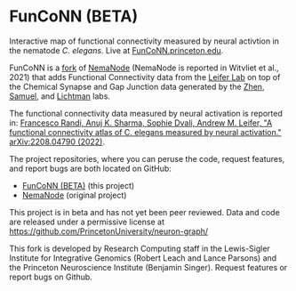 # FunCoNN (BETA)

Interactive map of functional connectivity measured by neural activtion in the nematode _C. elegans_. Live at [FunCoNN.princeton.edu](https://funconn.princeton.edu/).

FunCoNN is a [fork](https://github.com/zhenlab-ltri/NemaNode) of [NemaNode](https://nemanode.org/) (NemaNode is reported in Witvliet et al., 2021) that adds Functional Connectivity data from the [Leifer Lab](http://leiferlab.princeton.edu) on top of the Chemical Synapse and Gap Junction data generated by the [Zhen](https://www.zhenlab.com), [Samuel](https://scholar.harvard.edu/aravisamuel), and [Lichtman](https://lichtmanlab.fas.harvard.edu) labs.

The functional connectivity data measured by neural activation is reported in: [Francesco Randi, Anuj K. Sharma, Sophie Dvali, Andrew M. Leifer, "A functional connectivity atlas of C. elegans measured by neural activation." arXiv:2208.04790 (2022)](https://doi.org/10.48550/arXiv.2208.04790).

The project repositories, where you can peruse the code, request features, and report bugs are both located on GitHub:
- [FunCoNN (BETA)](https://github.com/PrincetonUniversity/neuron-graph) (this project)
- [NemaNode](https://github.com/zhenlab-ltri/NemaNode) (original project)

This project is in beta and has not yet been peer reviewed. Data and code are released under a permissive license at https://github.com/PrincetonUniversity/neuron-graph/

This fork is developed by Research Computing staff in the Lewis-Sigler Institute for Integrative Genomics (Robert Leach and Lance Parsons) and the Princeton Neuroscience Institute (Benjamin Singer). Request features or report bugs on Github.
